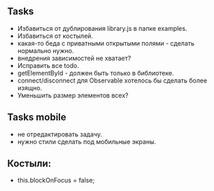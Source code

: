 ## Tasks

- Избавиться от дублирования library.js в папке examples.
- Избавиться от костылей.
- какая-то беда с приватными открытыми полями - сделать нормально нужно.
- внедрения зависимостей не хватает?
- Исправить все todo.
- getElementById - должен быть только в библиотеке.
- connect/disconnect для Observable хотелось бы сделать более изящно.
- Уменьшить размер элементов всех?

## Tasks mobile
- не отредактировать задачу.
- нужно стили сделать под мобильные экраны.

## Костыли:
- this.blockOnFocus = false;
